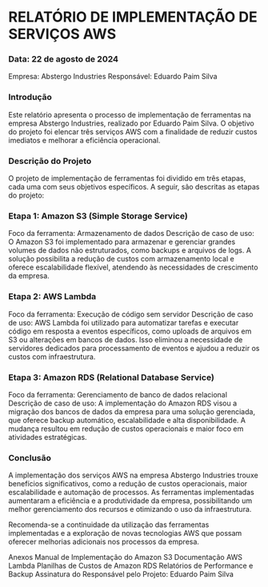 <h1>RELATÓRIO DE IMPLEMENTAÇÃO DE SERVIÇOS AWS</h1>
<h3>Data: 22 de agosto de 2024</h3>
Empresa: Abstergo Industries
Responsável: Eduardo Paim Silva

<h3>Introdução</h3>
Este relatório apresenta o processo de implementação de ferramentas na empresa Abstergo Industries, realizado por Eduardo Paim Silva. O objetivo do projeto foi elencar três serviços AWS com a finalidade de reduzir custos imediatos e melhorar a eficiência operacional.

<h3>Descrição do Projeto</h3>
<text>O projeto de implementação de ferramentas foi dividido em três etapas, cada uma com seus objetivos específicos. A seguir, são descritas as etapas do projeto:</text>

<h3>Etapa 1: Amazon S3 (Simple Storage Service)</h3>
Foco da ferramenta: Armazenamento de dados
Descrição de caso de uso: O Amazon S3 foi implementado para armazenar e gerenciar grandes volumes de dados não estruturados, como backups e arquivos de logs. A solução possibilita a redução de custos com armazenamento local e oferece escalabilidade flexível, atendendo às necessidades de crescimento da empresa.
<h3>Etapa 2: AWS Lambda</h3>
Foco da ferramenta: Execução de código sem servidor
Descrição de caso de uso: AWS Lambda foi utilizado para automatizar tarefas e executar código em resposta a eventos específicos, como uploads de arquivos em S3 ou alterações em bancos de dados. Isso eliminou a necessidade de servidores dedicados para processamento de eventos e ajudou a reduzir os custos com infraestrutura.
<h3>Etapa 3: Amazon RDS (Relational Database Service)</h3>
Foco da ferramenta: Gerenciamento de banco de dados relacional
Descrição de caso de uso: A implementação do Amazon RDS visou a migração dos bancos de dados da empresa para uma solução gerenciada, que oferece backup automático, escalabilidade e alta disponibilidade. A mudança resultou em redução de custos operacionais e maior foco em atividades estratégicas.
<h3>Conclusão</h3>
A implementação dos serviços AWS na empresa Abstergo Industries trouxe benefícios significativos, como a redução de custos operacionais, maior escalabilidade e automação de processos. As ferramentas implementadas aumentaram a eficiência e a produtividade da empresa, possibilitando um melhor gerenciamento dos recursos e otimizando o uso da infraestrutura.

Recomenda-se a continuidade da utilização das ferramentas implementadas e a exploração de novas tecnologias AWS que possam oferecer melhorias adicionais nos processos da empresa.

Anexos
Manual de Implementação do Amazon S3
Documentação AWS Lambda
Planilhas de Custos de Amazon RDS
Relatórios de Performance e Backup
Assinatura do Responsável pelo Projeto:
Eduardo Paim Silva
